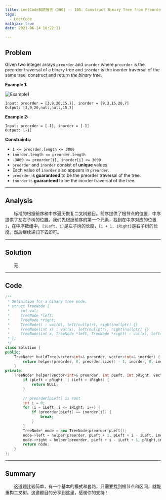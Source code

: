 ```yaml
---
title: LeetCode解题报告（396) -- 105. Construct Binary Tree from Preorder and Inorder Traversal
tags:
  - LeetCode
mathjax: true
date: 2021-06-14 16:22:11

---
```


## Problem

Given two integer arrays `preorder` and `inorder` where `preorder` is the preorder traversal of a binary tree and `inorder` is the inorder traversal of the same tree, construct and return *the binary tree*.

<!-- more -->

**Example 1:**

![Example1](https://assets.leetcode.com/uploads/2021/02/19/tree.jpg)

```
Input: preorder = [3,9,20,15,7], inorder = [9,3,15,20,7]
Output: [3,9,20,null,null,15,7]
```

**Example 2:**

```
Input: preorder = [-1], inorder = [-1]
Output: [-1]
```



**Constraints:**

- `1 <= preorder.length <= 3000`
- `inorder.length == preorder.length`
- `-3000 <= preorder[i], inorder[i] <= 3000`
- `preorder` and `inorder` consist of **unique** values.
- Each value of `inorder` also appears in `preorder`.
- `preorder` is **guaranteed** to be the preorder traversal of the tree.
- `inorder` is **guaranteed** to be the inorder traversal of the tree.

------

## Analysis

&emsp;&emsp;标准的根据前序和中序遍历恢复二叉树题目。前序提供了根节点的位置，中序提供了左右子树的位置。我们先根据前序的第一个元素，找到在中序对应的位置`i`，在中序数组中，`[iLeft, i]`是左子树的长度，`[i + 1, iRight]`是右子树的长度。然后继续递归下去即可。

------

## Solution

&emsp;&emsp;无

------

## Code

```c++
/**
 * Definition for a binary tree node.
 * struct TreeNode {
 *     int val;
 *     TreeNode *left;
 *     TreeNode *right;
 *     TreeNode() : val(0), left(nullptr), right(nullptr) {}
 *     TreeNode(int x) : val(x), left(nullptr), right(nullptr) {}
 *     TreeNode(int x, TreeNode *left, TreeNode *right) : val(x), left(left), right(right) {}
 * };
 */
class Solution {
public:
    TreeNode* buildTree(vector<int>& preorder, vector<int>& inorder) {
        return helper(preorder, 0, preorder.size() - 1, inorder, 0, inorder.size() - 1);
    }
private:
    TreeNode* helper(vector<int>& preorder, int pLeft, int pRight, vector<int>& inorder, int iLeft, int iRight) {
        if (pLeft > pRight || iLeft > iRight) {
            return NULL;
        }
        
        // preorder[pLeft] is root
        int i = 0;
        for (i = iLeft; i <= iRight; i++) {
            if (preorder[pLeft] == inorder[i]) {
                break;
            }
        }
        TreeNode* node = new TreeNode(preorder[pLeft]);
        node->left = helper(preorder, pLeft + 1, pLeft + i - iLeft, inorder, iLeft, i - 1);
        node->right = helper(preorder, pLeft + i - iLeft + 1, pRight,inorder, i + 1, iRight);
        return node;
    }
};
```

------

## Summary

&emsp;&emsp;这道题比较简单，有一个基本的模式和套路，只需要找到根节点和区间，就能重构二叉树。这道题目的分享到这里，感谢你的支持！
